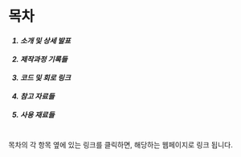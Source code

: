 <h1>목차</h1>

<h5>
<ol>
 <li>소개 및 상세 발표</li><br/>
 <li>제작과정 기록들</li><br/>
 <li>코드 및 회로 링크</li><br/>
 <li>참고 자료들</li><br/>
 <li>사용 재료들</li><br/>
</ol>
</h5>

<p>목차의 각 항목 옆에 있는 링크를 클릭하면, 해당하는 웹페이지로 링크 됩니다.</p>
